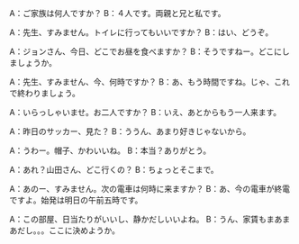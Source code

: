 A：ご家族は何人ですか？
B：４人です。両親と兄と私です。

A：先生、すみません。トイレに行ってもいいですか？
B：はい、どうぞ。

A：ジョンさん、今日、どこでお昼を食べますか？
B：そうですねー。どこにしましょうか。

A：先生、すみません、今、何時ですか？
B：あ、もう時間ですね。じゃ、これで終わりましょう。

A：いらっしゃいませ。お二人ですか？
B：いえ、あとからもう一人来ます。

A：昨日のサッカー、見た？
B：ううん、あまり好きじゃないから。

A：うわー。帽子、かわいいね。
B：本当？ありがとう。

A：あれ？山田さん、どこ行くの？
B：ちょっとそこまで。

A：あのー、すみません。次の電車は何時に来ますか？
B：あ、今の電車が終電ですよ。始発は明日の午前五時です。

A：この部屋、日当たりがいいし、静かだしいいよね。
B：うん、家賃もまあまあだし。。。ここに決めようか。
